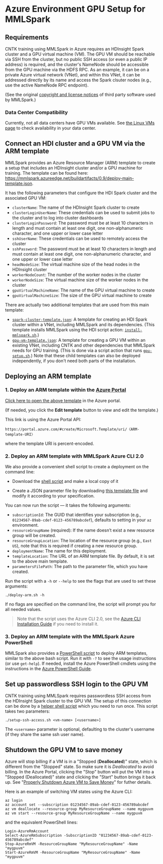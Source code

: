 # Azure Environment GPU Setup for MMLSpark

## Requirements

CNTK training using MMLSpark in Azure requires an HDInsight Spark
cluster and a GPU virtual machine (VM).  The GPU VM should be reachable
via SSH from the cluster, but no public SSH access (or even a public IP
address) is required, and the cluster's NameNode should be accessible
from the GPU machine via the HDFS RPC.  As an example, it can be on a
private Azure virtual network (VNet), and within this VNet, it can be
addressed directly by its name and access the Spark clsuter nodes (e.g.,
use the active NameNode RPC endpoint).

(See the original [copyright and license
notices](third-party-notices.txt) of third party software used by
MMLSpark.)

### Data Center Compatibility

Currently, not all data centers have GPU VMs available.  See [the Linux VMs
page](https://azure.microsoft.com/en-us/pricing/details/virtual-machines/linux/)
to check availability in your data center.

## Connect an HDI cluster and a GPU VM via the ARM template

MMLSpark provides an Azure Resource Manager (ARM) template to create a setup
that includes an HDInsight cluster and/or a GPU machine for training.  The
template can be found here:
<https://mmlspark.azureedge.net/buildartifacts/0.9/deploy-main-template.json>.

It has the following parameters that configure the HDI Spark cluster and
the associated GPU VM:
- `clusterName`: The name of the HDInsight Spark cluster to create
- `clusterLoginUserName`: These credentials can be used to submit jobs to the
  cluster and to log into cluster dashboards
- `clusterLoginPassword`: The password must be at least 10 characters in length
  and must contain at least one digit, one non-alphanumeric character, and one
  upper or lower case letter
- `sshUserName`: These credentials can be used to remotely access the cluster
- `sshPassword`: The password must be at least 10 characters in length and must
  contain at least one digit, one non-alphanumeric character, and one upper or
  lower case letter
- `headNodeSize`: The virtual machine size of the head nodes in the HDInsight
  cluster
- `workerNodeCount`: The number of the worker nodes in the cluster
- `workerNodeSize`: The virtual machine size of the worker nodes in the cluster
- `gpuVirtualMachineName`: The name of the GPU virtual machine to create
- `gpuVirtualMachineSize`: The size of the GPU virtual machine to create

There are actually two additional templates that are used from this main template:
- [`spark-cluster-template.json`](https://mmlspark.azureedge.net/buildartifacts/0.9/spark-cluster-template.json):
  A template for creating an HDI Spark cluster within a VNet, including
  MMLSpark and its dependencies.  (This template installs MMLSpark using
  the HDI script action:
  [`install-mmlspark.sh`](https://mmlspark.azureedge.net/buildartifacts/0.9/install-mmlspark.sh).)
- [`gpu-vm-template.json`](https://mmlspark.azureedge.net/buildartifacts/0.9/gpu-vm-template.json):
  A template for creating a GPU VM within an existing VNet, including
  CNTK and other dependencies that MMLSpark needs for GPU training.
  (This is done via a script action that runs
  [`gpu-setup.sh`](https://mmlspark.azureedge.net/buildartifacts/0.9/gpu-setup.sh).)
Note that these child templates can also be deployed independently, if
you don't need both parts of the installation.

## Deploying an ARM template

### 1. Deploy an ARM template within the [Azure Portal](https://ms.portal.azure.com/)

[Click here to open the above
template](https://portal.azure.com/#create/Microsoft.Template/uri/https%3A%2F%2Fmmlspark.azureedge.net%2Fbuildartifacts%2F0.9%2Fdeploy-main-template.json)
in the Azure portal.

(If needed, you click the **Edit template** button to view and edit the
template.)

This link is using the Azure Portal API:

    https://portal.azure.com/#create/Microsoft.Template/uri/〈ARM-template-URI〉

where the template URI is percent-encoded.

### 2. Deploy an ARM template with MMLSpark Azure CLI 2.0

We also provide a convenient shell script to create a deployment on the
command line:

* Download the [shell
  script](https://mmlspark.azureedge.net/buildartifacts/0.9/deploy-arm.sh)
  and make a local copy of it

* Create a JSON parameter file by downloading [this template
  file](https://mmlspark.azureedge.net/buildartifacts/0.9/deploy-parameters.template)
  and modify it according to your specification.

You can now run the script — it takes the following arguments:
- `subscriptionId`: The GUID that identifies your subscription (e.g.,
  `01234567-89ab-cdef-0123-456789abcdef`), defaults to setting in your
  `az` environment.
- `resourceGroupName` (required): If the name doesn’t exist a new
  resource group will be created.
- `resourceGroupLocation`: The location of the resource group (e.g.,
  `East US`), note that this is required if creating a new resource
  group.
- `deploymentName`: The name for this deployment.
- `templateLocation`: The URL of an ARM template file.  By default, it
  is set to the above main template.
- `parametersFilePath`: The path to the parameter file, which you have
  created.

Run the script with a `-h` or `--help` to see the flags that are used to
set these arguments:

    ./deploy-arm.sh -h

If no flags are specified on the command line, the script will prompt
you for all needed values.

> Note that the script uses the Azure CLI 2.0, see the
> [Azure CLI Installation Guide](https://docs.microsoft.com/en-us/cli/azure/install-azure-cli)
> if you need to install it.

### 3. Deploy an ARM template with the MMLSpark Azure PowerShell

MMLSpark also provides a [PowerShell
script](https://mmlspark.azureedge.net/buildartifacts/0.9/deploy-arm.ps1)
to deploy ARM templates, similar to the above bash script.  Run it with
`-?` to see the usage instructions (or use `get-help`).  If needed,
install the Azure PowerShell cmdlets using the instructions in the
[Azure PowerShell
Guide](https://docs.microsoft.com/powershell/azureps-cmdlets-docs/).

## Set up passwordless SSH login to the GPU VM

CNTK training using MMLSpark requires passwordless SSH access from the
HDInsight Spark cluster to the GPU VM.  The setup of this connection can
be done by a [helper shell script](../tools/hdi/setup-ssh-access.sh)
which you need to run once.  This script takes two parameters:

    ./setup-ssh-access.sh <vm-name> [<username>]

The `<username>` parameter is optional, defaulting to the cluster's username
(if they share the same ssh user name).

## Shutdown the GPU VM to save money

Azure will stop billing if a VM is in a "Stopped (**Deallocated**)" state,
which is different from the "Stopped" state.  So make sure it is *Deallocated*
to avoid billing.  In the Azure Portal, clicking the "Stop" button will put the
VM into a "Stopped (Deallocated)" state and clicking the "Start" button brings
it back up.  See "[Properly Shutdown Azure VM to Save
Money](https://buildazure.com/2017/03/16/properly-shutdown-azure-vm-to-save-money/)"
for futher details.

Here is an example of switching VM states using the Azure CLI:

    az login
    az account set --subscription 01234567-89ab-cdef-0123-456789abcdef
    az vm deallocate --resource-group MyResourceGroupName --name mygpuvm
    az vm start --resource-group MyResourceGroupName --name mygpuvm

and the equivalent PowerShell lines:

    Login-AzureRmAccount
    Select-AzureRmSubscription -SubscriptionID "01234567-89ab-cdef-0123-456789abcdef"
    Stop-AzureRmVM -ResourceGroupName "MyResourceGroupName" -Name "mygpuvm"
    Start-AzureRmVM -ResourceGroupName "MyResourceGroupName" -Name "mygpuvm"
